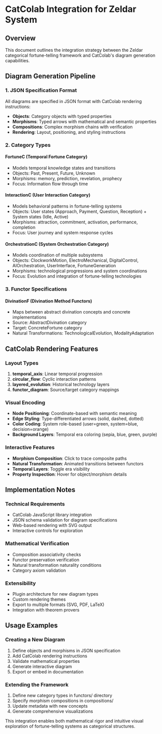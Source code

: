 # CatColab Integration for Zeldar System

## Overview

This document outlines the integration strategy between the Zeldar categorical fortune-telling framework and CatColab's diagram generation capabilities.

## Diagram Generation Pipeline

### 1. JSON Specification Format
All diagrams are specified in JSON format with CatColab rendering instructions:
- **Objects**: Category objects with typed properties
- **Morphisms**: Typed arrows with mathematical and semantic properties  
- **Compositions**: Complex morphism chains with verification
- **Rendering**: Layout, positioning, and styling instructions

### 2. Category Types

#### FortuneC (Temporal Fortune Category)
- Models temporal knowledge states and transitions
- Objects: Past, Present, Future, Unknown
- Morphisms: memory, prediction, revelation, prophecy
- Focus: Information flow through time

#### InteractionC (User Interaction Category)  
- Models behavioral patterns in fortune-telling systems
- Objects: User states (Approach, Payment, Question, Reception) + System states (Idle, Active)
- Morphisms: attraction, commitment, activation, performance, completion
- Focus: User journey and system response cycles

#### OrchestrationC (System Orchestration Category)
- Models coordination of multiple subsystems
- Objects: ClockworkMotion, ElectroMechanical, DigitalControl, AIOrchestration, UserInterface, FortuneGeneration
- Morphisms: technological progressions and system coordinations
- Focus: Evolution and integration of fortune-telling technologies

### 3. Functor Specifications

#### DivinationF (Divination Method Functors)
- Maps between abstract divination concepts and concrete implementations
- Source: AbstractDivination category
- Target: ConcreteFortune category
- Natural Transformations: TechnologicalEvolution, ModalityAdaptation

## CatColab Rendering Features

### Layout Types
1. **temporal_axis**: Linear temporal progression
2. **circular_flow**: Cyclic interaction patterns
3. **layered_evolution**: Historical technology layers
4. **functor_diagram**: Source/target category mappings

### Visual Encoding
- **Node Positioning**: Coordinate-based with semantic meaning
- **Edge Styling**: Type-differentiated arrows (solid, dashed, dotted)
- **Color Coding**: System role-based (user=green, system=blue, decision=orange)
- **Background Layers**: Temporal era coloring (sepia, blue, green, purple)

### Interactive Features
- **Morphism Composition**: Click to trace composite paths
- **Natural Transformation**: Animated transitions between functors
- **Temporal Layers**: Toggle era visibility
- **Property Inspection**: Hover for object/morphism details

## Implementation Notes

### Technical Requirements
- CatColab JavaScript library integration
- JSON schema validation for diagram specifications
- Web-based rendering with SVG output
- Interactive controls for exploration

### Mathematical Verification
- Composition associativity checks
- Functor preservation verification  
- Natural transformation naturality conditions
- Category axiom validation

### Extensibility
- Plugin architecture for new diagram types
- Custom rendering themes
- Export to multiple formats (SVG, PDF, LaTeX)
- Integration with theorem provers

## Usage Examples

### Creating a New Diagram
1. Define objects and morphisms in JSON specification
2. Add CatColab rendering instructions
3. Validate mathematical properties
4. Generate interactive diagram
5. Export or embed in documentation

### Extending the Framework
1. Define new category types in functors/ directory
2. Specify morphism compositions in compositions/
3. Update metadata with new concepts
4. Generate comprehensive visualizations

This integration enables both mathematical rigor and intuitive visual exploration of fortune-telling systems as categorical structures.